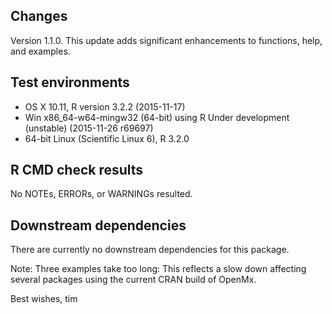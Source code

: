 ## Changes
Version 1.1.0.
This update adds significant enhancements to functions, help, and examples.

## Test environments
* OS X 10.11, R version 3.2.2 (2015-11-17)
* Win x86_64-w64-mingw32 (64-bit) using R Under development (unstable) (2015-11-26 r69697)
* 64-bit Linux (Scientific Linux 6), R 3.2.0

## R CMD check results

No NOTEs, ERRORs, or WARNINGs resulted.
 
## Downstream dependencies

There are currently no downstream dependencies for this package.

Note: Three examples take too long: This reflects a slow down affecting
several packages using the current CRAN build of OpenMx.

Best wishes, tim
